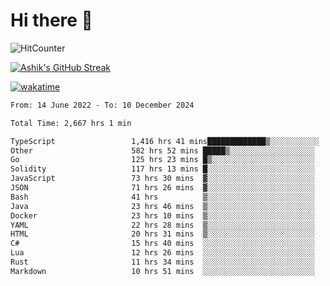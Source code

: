 # Hi there 👋

![HitCounter](https://hits.seeyoufarm.com/api/count/incr/badge.svg?url=https%3A%2F%2Fgithub.com%2Fashrhmn1212%2Fhit-counter)

<!-- ![Contribution Graph](https://github-readme-activity-graph.cyclic.app/graph?username=ashrhmn) -->


<!-- [![Top Langs](https://github-readme-stats.vercel.app/api/top-langs/?username=ashrhmn&layout=compact&theme=synthwave&langs_count=10&card_width=445)](https://github.com/anuraghazra/github-readme-stats) -->

[![Ashik's GitHub Streak](https://github-readme-streak-stats.herokuapp.com/?user=ashrhmn&theme=blood&fire=DD7F1C&background=151515&dates=9f9f9f&border=DD2727)](https://git.io/streak-stats)

<!-- ![Ashik's GitHub stats](https://github-readme-stats.vercel.app/api/?username=ashrhmn&show_icons=true&title_color=fff&icon_color=79ff97&text_color=9f9f9f&bg_color=151515) -->

[![wakatime](https://wakatime.com/badge/user/3df86613-ba63-4631-8e65-0ff18e7becad.svg)](https://wakatime.com/@3df86613-ba63-4631-8e65-0ff18e7becad)

<!--START_SECTION:waka-->

```txt
From: 14 June 2022 - To: 10 December 2024

Total Time: 2,667 hrs 1 min

TypeScript                 1,416 hrs 41 mins█████████████▒░░░░░░░░░░░   53.12 %
Other                      582 hrs 52 mins █████▒░░░░░░░░░░░░░░░░░░░   21.86 %
Go                         125 hrs 23 mins █▒░░░░░░░░░░░░░░░░░░░░░░░   04.70 %
Solidity                   117 hrs 13 mins █░░░░░░░░░░░░░░░░░░░░░░░░   04.40 %
JavaScript                 73 hrs 30 mins  ▓░░░░░░░░░░░░░░░░░░░░░░░░   02.76 %
JSON                       71 hrs 26 mins  ▓░░░░░░░░░░░░░░░░░░░░░░░░   02.68 %
Bash                       41 hrs          ▒░░░░░░░░░░░░░░░░░░░░░░░░   01.54 %
Java                       23 hrs 46 mins  ▒░░░░░░░░░░░░░░░░░░░░░░░░   00.89 %
Docker                     23 hrs 10 mins  ▒░░░░░░░░░░░░░░░░░░░░░░░░   00.87 %
YAML                       22 hrs 28 mins  ▒░░░░░░░░░░░░░░░░░░░░░░░░   00.84 %
HTML                       20 hrs 31 mins  ▒░░░░░░░░░░░░░░░░░░░░░░░░   00.77 %
C#                         15 hrs 40 mins  ░░░░░░░░░░░░░░░░░░░░░░░░░   00.59 %
Lua                        12 hrs 26 mins  ░░░░░░░░░░░░░░░░░░░░░░░░░   00.47 %
Rust                       11 hrs 34 mins  ░░░░░░░░░░░░░░░░░░░░░░░░░   00.43 %
Markdown                   10 hrs 51 mins  ░░░░░░░░░░░░░░░░░░░░░░░░░   00.41 %
```

<!--END_SECTION:waka-->


<!--### Most Used Languages
<img src="https://wakatime.com/share/@ashrhmn/24ecb986-5bf8-4607-af7f-0aab08908d8c.png" />

### Favourite Tools
<img src="https://wakatime.com/share/@ashrhmn/f4e08015-f3bc-460a-9228-95a3ba11c604.png" />-->
